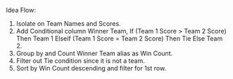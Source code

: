 Idea Flow:
1. Isolate on Team Names and Scores.
2. Add Conditional column Winner Team, If (Team 1 Score > Team 2 Score) Then Team 1 Elseif (Team 1 Score = Team 2 Score) Then Tie Else Team 2.
3. Group by and Count Winner Team alias as Win Count.
4. Filter out Tie condition since it is not a team.
5. Sort by Win Count descending and filter for 1st row.

